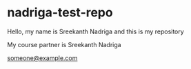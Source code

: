 #  nadriga-test-repo
Hello, my name is Sreekanth Nadriga and this is my repository

My course partner is Sreekanth Nadriga

someone@example.com
